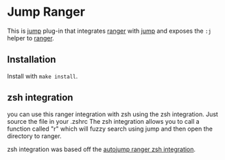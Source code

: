 # Jump Ranger
This is [jump][] plug-in that integrates [ranger][] with [jump][] and exposes
the `:j` helper to [ranger][].

## Installation
Install with `make install`.

## zsh integration
you can use this ranger integration with zsh using the zsh integration. Just source the file in your .zshrc
The zsh integration allows you to call a function called "r" which will fuzzy search using jump and then open the directory to ranger. 

zsh integration was based off the [autojump ranger zsh integration](https://github.com/fdw/ranger-autojump).

[jump]: https://github.com/gsamokovarov/jump
[ranger]: https://github.com/ranger/ranger

